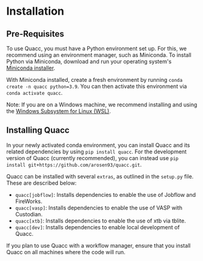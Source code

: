 # Installation

## Pre-Requisites

To use Quacc, you must have a Python environment set up. For this, we recommend using an environment manager, such as Miniconda. To install Python via Miniconda, download and run your operating system's [Miniconda installer](https://docs.conda.io/en/latest/miniconda.html).

With Miniconda installed, create a fresh environment by running `conda create -n quacc python=3.9`. You can then activate this environment via `conda activate quacc`.

Note: If you are on a Windows machine, we recommend installing and using the [Windows Subsystem for Linux (WSL)](https://ubuntu.com/wsl).

## Installing Quacc

In your newly activated conda environment, you can install Quacc and its related dependencies by using `pip install quacc`. For the development version of Quacc (currently recommended), you can instead use `pip install git+https://github.com/arosen93/quacc.git`.

Quacc can be installed with several `extras`, as outlined in the `setup.py` file. These are described below:
- `quacc[jobflow]`: Installs dependencies to enable the use of Jobflow and FireWorks.
- `quacc[vasp]`: Installs dependencies to enable the use of VASP with Custodian.
- `quacc[xtb]`: Installs dependencies to enable the use of xtb via tblite.
- `quacc[dev]`: Installs dependencies to enable local development of Quacc.

If you plan to use Quacc with a workflow manager, ensure that you install Quacc on all machines where the code will run.